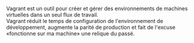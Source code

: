 Vagrant est un outil pour créer et gérer des environnements de machines virtuelles dans un seul flux de travail.   
Vagrant réduit le temps de configuration de l'environnement de développement, augmente la parité de production et fait de l'excuse «fonctionne sur ma machine» une relique du passé.
